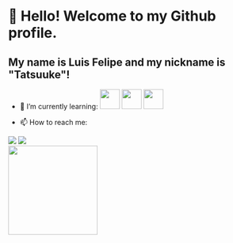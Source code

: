 # 👋 Hello! Welcome to my Github profile.
## My name is Luis Felipe and my nickname is "Tatsuuke"!

- 🌱 I’m currently learning:
<img loading = "lazy" src="https://cdn.jsdelivr.net/gh/devicons/devicon/icons/git/git-original.svg" width="40" height="40"/> <img loading = "lazy" src="https://cdn.jsdelivr.net/gh/devicons/devicon/icons/javascript/javascript-original.svg" width="40" height="40"/> <img loading = "lazy" src="https://cdn.jsdelivr.net/gh/devicons/devicon/icons/github/github-original.svg" width="40" height="40"/>

- 📫 How to reach me:
<div>
  <a href = "mailto:luisfelipe_neves@hotmail.com"><img loading="lazy" src="https://img.shields.io/badge/Microsoft_Outlook-0078D4?style=for-the-badge&logo=microsoft-outlook&logoColor=white" target="_blank"></a>
  <a href="https://www.linkedin.com/in/luisfelipevneves/" target="_blank"><img loading="lazy" src="https://img.shields.io/badge/-LinkedIn-%230077B5?style=for-the-badge&logo=linkedin&logoColor=white" target="_blank"></a>
</div>

<div>
<a href="https://github.com/Tatsuuke">
<img loading="lazy" height="180em" src="https://github-readme-stats.vercel.app/api/top-langs/?username=tatsuuke&layout=compact&langs_count=7&theme=dracula"/>
</div>

<!--
**Tatsuuke/tatsuuke** is a ✨ _special_ ✨ repository because its `README.md` (this file) appears on your GitHub profile.

Here are some ideas to get you started:

- 🔭 I’m currently working on ...
- 🌱 I’m currently learning ...
- 👯 I’m looking to collaborate on ...
- 🤔 I’m looking for help with ...
- 💬 Ask me about ...
- 📫 How to reach me: ...
- 😄 Pronouns: ...
- ⚡ Fun fact: ...
-->
